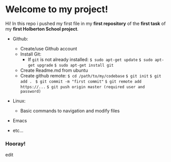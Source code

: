 # Welcome to my project!

Hi! In this repo i pushed my first file in my **first repository** of the **first task** of my **first Holberton School project**.

- Github: 
	- Create/use Github account
	- Install Git:
		- If  `git`  is not already installed:
		`$ sudo apt-get update`
		`$ sudo apt-get upgrade`
		`$ sudo apt-get install git  `
	- Create Readme.md from ubuntu
	- Create github remote:
	   `$ cd /path/to/my/codebase`
	   `$ git init`
	   `$ git add . `
	   `$ git commit -m "first commit"`
	   `$ git remote add https://...`
	   `$ git push origin master (required user and password)`
	    
 -	Linux:
	- Basic commands to navigation and modify files
- Emacs 
- etc...

### Hooray!
edit
